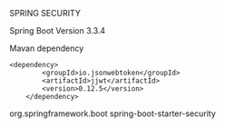 SPRING SECURITY 

Spring Boot Version
<version>3.3.4</version>

Mavan dependency

    <dependency>
			<groupId>io.jsonwebtoken</groupId>
			<artifactId>jjwt</artifactId>
			<version>0.12.5</version>
		</dependency>


  <dependency>
			<groupId>org.springframework.boot</groupId>
			<artifactId>spring-boot-starter-security</artifactId>
		</dependency>
